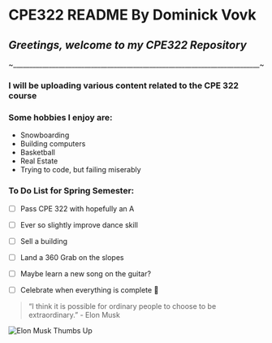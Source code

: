 # CPE322 README By Dominick Vovk
## **_Greetings, welcome to my CPE322 Repository_**
~____________________________________________________________________________~
### I will be uploading various content related to the CPE 322 course


### Some hobbies I enjoy are:
- Snowboarding
- Building computers
- Basketball
- Real Estate
- Trying to code, but failing miserably

### To Do List for Spring Semester:
- [ ] Pass CPE 322 with hopefully an A
- [ ] Ever so slightly improve dance skill
- [ ] Sell a building
- [ ] Land a 360 Grab on the slopes
- [ ] Maybe learn a new song on the guitar?
- [ ] Celebrate when everything is complete :tada:

   
> “I think it is possible for ordinary people to choose to be extraordinary.” - Elon Musk

![Elon Musk Thumbs Up](https://media.vanityfair.com/photos/60858efd879ac8cf431211fb/1:1/w_3571,h_3571,c_limit/1229892421)
